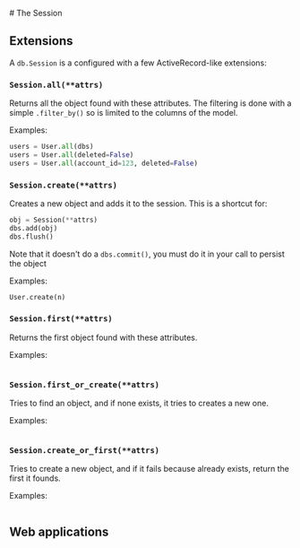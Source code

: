 # The Session


## Extensions

A `db.Session` is a configured with a few ActiveRecord-like extensions:

### `Session.all(**attrs)`

Returns all the object found with these attributes.
The filtering is done with a simple `.filter_by()` so is limited to the columns of the model.

Examples:

```python
users = User.all(dbs)
users = User.all(deleted=False)
users = User.all(account_id=123, deleted=False)
```

### `Session.create(**attrs)`

Creates a new object and adds it to the session. This is a shortcut for:

```python
obj = Session(**attrs)
dbs.add(obj)
dbs.flush()
```

Note that it doesn't do a `dbs.commit()`, you must do it in your call to persist the object

Examples:

```python
User.create(n)
```

### `Session.first(**attrs)`

Returns the first object found with these attributes.

Examples:

```python
```

### `Session.first_or_create(**attrs)`

Tries to find an object, and if none exists, it tries to creates a new one.

Examples:

```python
```

### `Session.create_or_first(**attrs)`

Tries to create a new object, and if it fails because already exists, return the first it founds.

Examples:

```python
```


## Web applications
